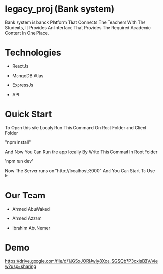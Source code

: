 # legacy_proj (Bank system)

Bank system is banck Platform That Connects The Teachers With The Students,
It Provides An Interface That Provides The Required Academic Content In One Place.

# Technologies
- ReactJs

- MongoDB Atlas

- ExpressJs

- API

# Quick Start
To Open this site Localy Run This Command On Root Folder  and Client Folder

"npm install"

And Now You Can Run the app locally By Write This Commad In Root Folder

'npm run dev'

 Now The Server runs on "http://localhost:3000" And You Can Start To Use It
 
 
 # Our Team
 
 - Ahmed AbuWaked
 
 - Ahmed Azzam
 
 - Ibrahim AbuNemer


# Demo
https://drive.google.com/file/d/1JGSxJORlJwIy8Xoe_SGSQb7P3oxlsBBV/view?usp=sharing


